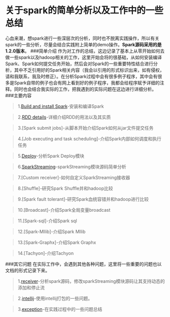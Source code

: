 # 关于spark的简单分析以及工作中的一些总结
心血来潮，想spark进行一些深层次的分析，同时也不脱离实践操作，所以有关spark的一些分析，尽量会结合实践附上简单的demo操作。**Spark源码采用的是1.2.0版本**。
###简单介绍
作为对工作的总结，这边记录了基本上从零开始如何去做一些spark以及hadoop相关的工作，这里开始会将的很基础，从如何安装编译Spark、Spark如何提交任务开始，然后会对Spark的一些重要特性结合进行分析，其中不乏引用好的Spark相关内容（我会以引用的形式标识出来，如有侵权，请和我联系，我及时修正）。在分析Spark过程中会有很多例子程序，其中会有很多是Spark自带的例子也会有网上看到好的例子程序，我都会给程序赋予详细的注释。同时也会结合我实际的工作，把我遇到的实际问题在这边进行详细分析。
###主要内容
>1.[Build and install Spark]-安装和编译Spark

>2.[RDD details]-详细介绍RDD的用法以及其实质

>3.[Spark submit jobs]-从脚本开始介绍Spark如何从jar文件提交任务

>4.[Job executing and task scheduling]-介绍Spark内部如何调度和执行任务

>5.[Deploy]-分析Spark Deploy模块

>6.[SparkStreaming]-sparkStreaming模块源码简单分析

>7.[Custom receiver]-如何自定义SparkStreaming接收器

>8.[Shuffle]-研究Spark Shuffle并和hadoop比较

>9.[Spark fault tolerant]-研究Spark血统容错并和hadoop进行比较

>10.[Broadcast]-介绍Spark全局变量broadcast

>11.[Spark-sql]-介绍Spark sql

>12.[Spark-Mllib]-介绍Spark Mllib

>13.[Spark-Graphx]-介绍Spark Graphx

>14.[Tachyon]-介绍Tachyon

###其它问题
在实际工作中，会遇到其他各种问题，这里将一些重要的问题也以文档的形式记录下来。
>1.[receiver]-分析spark源码，修改sparkStreaming模块源码让其支持动态的添加和停止流

>2.[intellij]-使用intellij打包的一些问题。

>3.[exception]-在实践过程中的一些问题总结

[Build and install Spark]:https://github.com/gjhkael/deployDoc/blob/master/2.Build-and-install-Spark.md
[Deploy]:https://github.com/gjhkael/deployDoc/blob/master/spark%20deploy%E6%BA%90%E7%A0%81%E5%88%86%E6%9E%90.md
[RDD details]:https://github.com/gjhkael/deployDoc/blob/master/3.RDD-details.md
[SparkStreaming]:https://github.com/gjhkael/deployDoc/blob/master/SparkStreaming%E5%88%86%E6%9E%90.md
[receiver]:https://github.com/gjhkael/deployDoc/blob/master/%E5%8A%A8%E6%80%81%E6%B7%BB%E5%8A%A0%E6%B5%81%E6%8E%A5%E6%94%B6.md
[intellij]:https://github.com/gjhkael/deployDoc/blob/master/intellijExportJar.md
[exception]:https://github.com/gjhkael/deployDoc/blob/master/%E5%BC%82%E5%B8%B8%E6%80%BB%E7%BB%93.md
